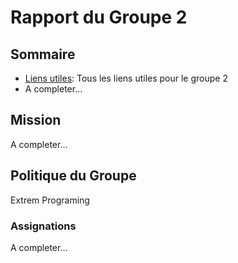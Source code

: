 # Rapport du Groupe 2 #

## Sommaire ##
  * [Liens utiles](Groupe2Liens.md): Tous les liens utiles pour le groupe 2
  * A completer...

## Mission ##
A completer...

## Politique du Groupe ##
Extrem Programing

### Assignations ###
A completer...